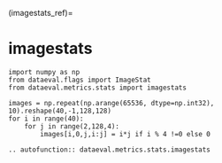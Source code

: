 (imagestats_ref)=
# imagestats

```{testsetup}
import numpy as np
from dataeval.flags import ImageStat
from dataeval.metrics.stats import imagestats

images = np.repeat(np.arange(65536, dtype=np.int32), 10).reshape(40,-1,128,128)
for i in range(40):
    for j in range(2,128,4):
        images[i,0,j,i:j] = i*j if i % 4 !=0 else 0
```

```{eval-rst}
.. autofunction:: dataeval.metrics.stats.imagestats
```
